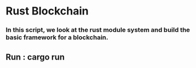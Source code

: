 # Rust Blockchain

### In this script, we look at the rust module system and build the basic framework for a blockchain.

## Run : cargo run
